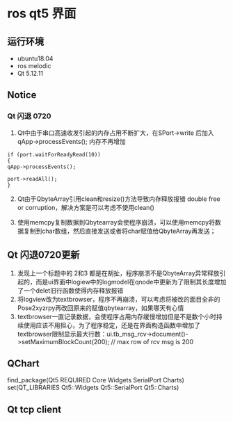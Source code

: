 # ros qt5 界面
## 运行环境
* ubuntu18.04
* ros melodic
* Qt 5.12.11

## Notice
### Qt 闪退 0720
1. Qt中由于串口高速收发引起的内存占用不断扩大，在SPort->write 后加入 qApp->processEvents(); 内存不再增加
```
if (port.waitForReadyRead(10))
{
qApp->processEvents();

port->readAll();
}
```
2. Qt由于QbyteArray引用clean和resize()方法导致内存释放报错 double free or corruption，解决方案是可以考虑不使用clean()

3. 使用memcpy复制数据到Qbytearray会使程序崩溃，可以使用memcpy将数据复制到char数组，然后直接发送或者将char赋值给QbyteArray再发送；


## Qt 闪退0720更新
1. 发现上一个标题中的 2和3 都是在胡扯，程序崩溃不是QbyteArray异常释放引起的，而是ui界面中logiew中的logmodel在qnode中更新为了限制其长度增加了一个delet旧行函数使得内存释放报错
2. 将logview改为textbrowser，程序不再崩溃，可以考虑将被改的面目全非的Pose2xyzrpy再改回原来的赋值qbytearray，如果哪天有心情
3. textbrowser一直记录数据，会使程序占用内存缓慢增加但是不是数个小时持续使用应该不用担心，为了程序稳定，还是在界面构造函数中增加了textbrowser限制显示最大行数：ui.tb_msg_rcv->document()->setMaximumBlockCount(200); // max row of rcv msg is 200
## QChart
find_package(Qt5 REQUIRED Core Widgets SerialPort Charts)
set(QT_LIBRARIES Qt5::Widgets Qt5::SerialPort Qt5::Charts)

## Qt tcp client
